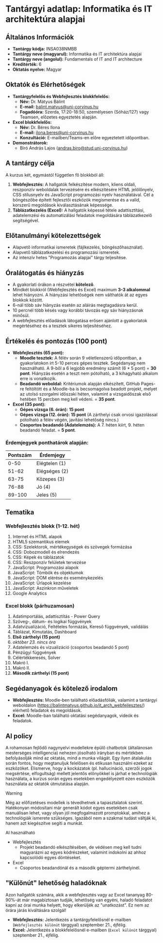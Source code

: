 # Tantárgyi adatlap: Informatika és IT architektúra alapjai

## Általános Információk

* **Tantárgy kódja:** INSA038NMBB
* **Tantárgy neve (magyarul):** Informatika és IT architektúra alapjai
* **Tantárgy neve (angolul):** Fundamentals of IT and IT architecture
* **Kreditérték:** 6
* **Oktatás nyelve:** Magyar

## Oktatók és Elérhetőségek

* **Tantárgyfelelős és Webfejlesztés blokkfelelős:**
  * **Név:** Dr. Mátyus Bálint
  * **E-mail:** balint.matyus@uni-corvinus.hu
  * **Fogadóóra:** Szerda, 17:20-18:50, személyesen (Sóház/127) vagy Teamsen, előzetes egyeztetés alapján.
* **Excel blokkfelelős:**
  * **Név:** Dr. Béres Ilona
  * **E-mail:** ilona.beres@uni-corvinus.hu
  * **Konzultáció:** E-mailben/Teams-en előre egyeztetett időpontban.
* **Demonstrátorok:**
  * Biró András Lajos (andras.biro@stud.uni-corvinus.hu)

## A tantárgy célja

A kurzus két, egymástól független fő blokkból áll:

1. **Webfejlesztés:** A hallgatók felkészítése modern, kliens oldali, reszponzív weboldalak tervezésére és elkészítésére HTML jelölőnyelv, CSS stílusnyelv és JavaScript programozási nyelv használatával. Cél a böngészőbe épített fejlesztői eszközök megismerése és a valid, korszerű megoldások kiválasztásának képessége.
2. **Táblázatkezelés (Excel):** A hallgatók képessé tétele adattisztítási, adatelemzési és automatizálási feladatok megoldására táblázatkezelő segítségével.

## Előtanulmányi kötelezettségek

* Alapvető informatikai ismeretek (fájlkezelés, böngészőhasználat).
* Alapvető táblázatkezelési és programozási ismeretek.
* Az intenzív hetes "Programozás alapjai" tárgy teljesítése.

## Óralátogatás és hiányzás

* A gyakorlati órákon a részvétel **kötelező**.
* Mindkét blokkról (Webfejlesztés és Excel) maximum **3-3 alkalommal** lehet hiányozni. A hiányzási lehetőségek nem válthatók át az egyes blokkok között.
* 6-nál több sáv hiányzás esetén az aláírás megtagadásra kerül.
* 10 percnél több késés vagy korábbi távozás egy sáv hiányzásnak minősül.
* A webfejlesztés előadások látogatása erősen ajánlott a gyakorlatok megértéséhez és a tesztek sikeres teljesítéséhez.

## Értékelés és pontozás (100 pont)

* **Webfejlesztés (65 pont):**
  * **Moodle tesztek:** A félév során 9 véletlenszerű időpontban, a gyakorlatokon írt 5-10 perces gépes tesztek. Segédanyag nem használható. A 9-ből a 6 legjobb eredmény számít (6 * 5 pont) = **30 pont**. Hiányzás esetén a teszt nem pótolható, a 3 kihagyható alkalom erre is vonatkozik.
  * **Beadandó weboldal:** Kritériumok alapján elkészített, GitHub Pages-re feltöltött és a Moodle-ba is becsomagolva beadott projekt, melyet az utolsó szorgalmi időszaki héten, valamint a vizsgaidőszak első hetében 15 percben meg kell védeni. = **35 pont**.
* **Excel (35 pont):**
  * **Gépes vizsga (6. órán):** **15 pont**
  * **Gépes vizsga (12. órán):** **15 pont** (A zárthelyi csak orvosi igazolással pótolható a félév végén, javítási lehetőség nincs.)
  * **Csoportos beadandó (Adatelemzés):** A 7. héten kiírt, 9. héten beadandó feladat. = **5 pont**.

### Érdemjegyek ponthatárok alapján:

| Pontszám | Érdemjegy |
|---|---|
| 0-50 | Elégtelen (1) |
| 51-62 | Elégséges (2) |
| 63-75 | Közepes (3) |
| 76-88 | Jó (4) |
| 89-100 | Jeles (5) |

## Tematika

### Webfejlesztés blokk (1-12. hét)

 1. Internet és HTML alapok
 2. HTML5 szemantikus elemek
 3. CSS: Szelektorok, mértékegységek és szövegek formázása
 4. CSS: Dobozmodell és elrendezés
 5. CSS: Képek és táblázatok
 6. CSS: Reszponzív felületek tervezése
 7. JavaScript: Programozási alapok
 8. JavaScript: Tömbök és objektumok
 9. JavaScript: DOM elérése és eseménykezelés
10. JavaScript: Űrlapok kezelése
11. JavaScript: Aszinkron műveletek
12. Google Analytics

### Excel blokk (párhuzamosan)

 1. Adatimportálás, adattisztítás - Power Query
 2. Szöveg-, dátum- és logikai függvények
 3. Adatvizualizáció, Feltételes formázás, Kereső függvények, validálás
 4. Táblázat, Kimutatás, Dashboard
 5. **Első zárthelyi (15 pont)**
 6. *október 23. nincs óra*
 7. Adatelemzés és vizualizáció (csoportos beadandó 5 pont)
 8. Pénzügyi függvények
 9. Célértékkeresés, Solver
10. Makró I.
11. Makró II.
12. **Második zárthelyi (15 pont)**

## Segédanyagok és kötelező irodalom

* **Webfejlesztés:** Moodle-ben található előadásfóliák, valamint a tantárgyi weboldalon (https://balintmatyus.github.io/it_arch_webfejlesztes/) elérhető feladatok és megoldások.
* **Excel:** Moodle-ban található oktatási segédanyagok, videók és feladatok.

## AI policy

A rohamosan fejlődő nagynyelvi modellekre épülő chatbotok (általánosan mesterséges intelligencia) nehezen jósolható irányban és mértékben befolyásolják mind az oktatás, mind a munka világát. Egy ilyen átalakulás során fontos, hogy megtanuljuk felelősen és etikusan használni ezeket az eszközöket. Elismerve, hogy a kockázatok (pl. hallucináció, szerzői jogok megsértése, elfogultság) mellett jelentős előnyökkel is járhat e technológiák használata, a kurzus során egyes esetekben engedélyezett ezen eszközök használata az oktatók útmutatása alapján.

>[!WARNING]
>Még az előfizetéses modellek is tévedhetnek a tapasztalatok szerint. Hatékonyan módosítani már generált kódot egyes esetekben csak manuálisan lehet, vagy olyan jól megfogalmazott promptokkal, amihez a technológiák ismerete szükséges. Igazából nem a szakmai tudást váltják ki, hanem azt kiegészítve segíti a munkát.

AI használható
* Webfejlesztés
    * Projekt beadandó elkészítésében, de védésen meg kell tudni magyarázni az egyes kódrészeket, valamint indokolni az ahhoz kapcsolódó egyes döntéseket.
* Excel
    * Csoportos beadandónál és a második géptermi zárthelyinél.

## "Különút" lehetőség haladóknak

Azon hallgatók számára, akik a webfejlesztés vagy az Excel tananyag 80-90%-át már magabiztosan tudják, lehetőség van egyéni, haladó feladatot kapni az órai munka helyett, hogy elkerüljék az "unatkozást". Ez nem az órára járás kiváltására szolgál!

* **Webfejlesztés:** Jelentkezés a tantárgyfelelősnél e-mailben (`Webfejlesztés különút` tárggyal) szeptember 21., éjfélig.
* **Excel:** Jelentkezés a blokkfelelősnél e-mailben (`Excel különút` tárggyal) szeptember 21., éjfélig.